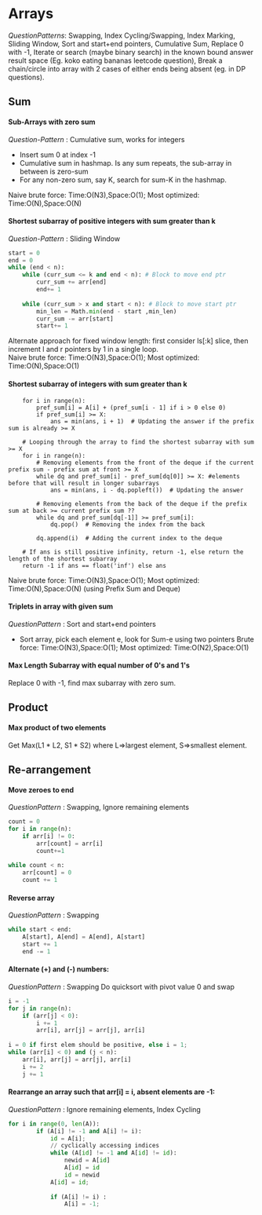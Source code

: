 # Arrays

*QuestionPatterns*: Swapping, Index Cycling/Swapping, Index Marking, Sliding Window, Sort and start+end pointers, Cumulative Sum, Replace 0 with -1, Iterate or search (maybe binary search) in the known bound answer result space (Eg. koko eating bananas leetcode question), Break a chain/circle into array with 2 cases of either ends being absent (eg. in DP questions).

## Sum
#### Sub-Arrays with zero sum
*Question-Pattern* : Cumulative sum, works for integers
* Insert sum 0 at index -1
* Cumulative sum in hashmap. Is any sum repeats, the sub-array in between is zero-sum
* For any non-zero sum, say K, search for sum-K in the hashmap.  

Naive brute force: Time:O(N3),Space:O(1); Most optimized: Time:O(N),Space:O(N)

#### Shortest subarray of positive integers with sum greater than k
*Question-Pattern* : Sliding Window
```python
start = 0
end = 0
while (end < n): 
	while (curr_sum <= k and end < n): # Block to move end ptr
		curr_sum += arr[end] 
		end+= 1
		
	while (curr_sum > x and start < n): # Block to move start ptr
		min_len = Math.min(end - start ,min_len)
		curr_sum -= arr[start] 
		start+= 1
```
Alternate approach for fixed window length: first consider ls[:k] slice, then increment l and r pointers by 1 in a single loop.  
Naive brute force: Time:O(N3),Space:O(1); Most optimized: Time:O(N),Space:O(1)

#### Shortest subarray of integers with sum greater than k

```    # Calculating prefix sums
    for i in range(n):
        pref_sum[i] = A[i] + (pref_sum[i - 1] if i > 0 else 0)
        if pref_sum[i] >= X:
            ans = min(ans, i + 1)  # Updating the answer if the prefix sum is already >= X

    # Looping through the array to find the shortest subarray with sum >= X
    for i in range(n):
        # Removing elements from the front of the deque if the current prefix sum - prefix sum at front >= X
        while dq and pref_sum[i] - pref_sum[dq[0]] >= X: #elements before that will result in longer subarrays
            ans = min(ans, i - dq.popleft())  # Updating the answer
            
        # Removing elements from the back of the deque if the prefix sum at back >= current prefix sum ??
        while dq and pref_sum[dq[-1]] >= pref_sum[i]:
            dq.pop()  # Removing the index from the back

        dq.append(i)  # Adding the current index to the deque

    # If ans is still positive infinity, return -1, else return the length of the shortest subarray
    return -1 if ans == float('inf') else ans
```
Naive brute force: Time:O(N3),Space:O(1); Most optimized: Time:O(N),Space:O(N) (using Prefix Sum and Deque)

#### Triplets in array with given sum
*QuestionPattern* : Sort and start+end pointers
* Sort array, pick each element e, look for Sum-e using two pointers
Brute force: Time:O(N3),Space:O(1); Most optimized: Time:O(N2),Space:O(1)

#### Max Length Subarray with equal number of 0's and 1's
Replace 0 with -1, find max subarray with zero sum.

## Product
#### Max product of two elements
Get Max(L1 * L2, S1 * S2) where L=>largest element, S=>smallest element.

## Re-arrangement
#### Move zeroes to end
*QuestionPattern* : Swapping, Ignore remaining elements
```python
count = 0
for i in range(n): 
	if arr[i] != 0:
		arr[count] = arr[i] 
		count+=1
		
while count < n: 
	arr[count] = 0
	count += 1
```

####  Reverse array
*QuestionPattern* : Swapping
```python
while start < end: 
	A[start], A[end] = A[end], A[start] 
	start += 1
	end -= 1
```

#### Alternate (+) and (-) numbers:
*QuestionPattern* : Swapping
Do quicksort with pivot value 0 and swap
```python
i = -1
for j in range(n): 
	if (arr[j] < 0): 
		i += 1
		arr[i], arr[j] = arr[j], arr[i] 
		
i = 0 if first elem should be positive, else i = 1;
while (arr[i] < 0) and (j < n):
	arr[i], arr[j] = arr[j], arr[i] 
	i += 2     
	j += 1
```

#### Rearrange an array such that arr[i] = i, absent elements are -1:
*QuestionPattern* : Ignore remaining elements, Index Cycling
```python
for i in range(0, len(A)): 
        if (A[i] != -1 and A[i] != i): 
            id = A[i];
			// cyclically accessing indices
            while (A[id] != -1 and A[id] != id):
                newid = A[id]
                A[id] = id
				id = newid
            A[id] = id; 
  
            if (A[i] != i) :
                A[i] = -1; 
```
